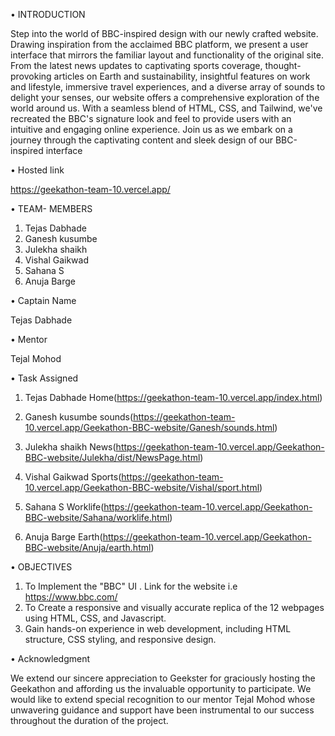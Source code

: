 •	INTRODUCTION

Step into the world of BBC-inspired design with our newly crafted website. Drawing inspiration from the acclaimed BBC platform, we present a user interface that mirrors the familiar layout and functionality of the original site. From the latest news updates to captivating sports coverage, thought-provoking articles on Earth and sustainability, insightful features on work and lifestyle, immersive travel experiences, and a diverse array of sounds to delight your senses, our website offers a comprehensive exploration of the world around us. With a seamless blend of HTML, CSS, and Tailwind, we've recreated the BBC's signature look and feel to provide users with an intuitive and engaging online experience. Join us as we embark on a journey through the captivating content and sleek design of our BBC-inspired interface

•	Hosted link

https://geekathon-team-10.vercel.app/


•	TEAM- MEMBERS
1.	Tejas Dabhade
2.	Ganesh kusumbe
3.	Julekha shaikh
4.	Vishal Gaikwad
5.	Sahana S
6.	Anuja Barge

•	Captain Name
  
  Tejas Dabhade

•	Mentor

  Tejal Mohod

•	Task Assigned

1.	Tejas Dabhade
Home(https://geekathon-team-10.vercel.app/index.html)

2.	Ganesh kusumbe
sounds(https://geekathon-team-10.vercel.app/Geekathon-BBC-website/Ganesh/sounds.html)

3.	Julekha shaikh
News(https://geekathon-team-10.vercel.app/Geekathon-BBC-website/Julekha/dist/NewsPage.html)

4.	Vishal Gaikwad
Sports(https://geekathon-team-10.vercel.app/Geekathon-BBC-website/Vishal/sport.html)

5.	Sahana S
Worklife(https://geekathon-team-10.vercel.app/Geekathon-BBC-website/Sahana/worklife.html)
6.	Anuja Barge
Earth(https://geekathon-team-10.vercel.app/Geekathon-BBC-website/Anuja/earth.html)

•	OBJECTIVES
1)	To Implement the "BBC" UI . Link for the website i.e https://www.bbc.com/
2)	To Create a responsive and visually accurate replica of the 12 webpages using HTML, CSS, and Javascript.
3)	Gain hands-on experience in web development, including HTML structure, CSS styling, and responsive design.




•	Acknowledgment

We extend our sincere appreciation to Geekster for graciously hosting the Geekathon and affording us the invaluable opportunity to participate. We would like to extend special recognition to our mentor Tejal Mohod whose unwavering guidance and support have been instrumental to our success throughout the duration of the project.







 




